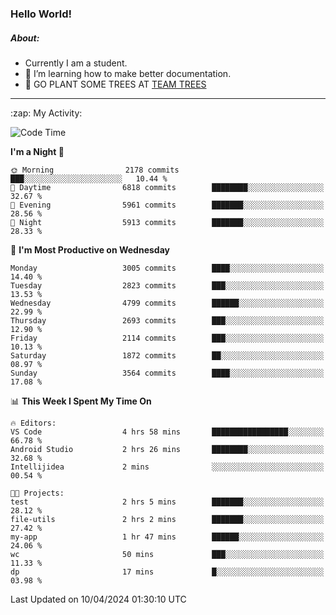 ### Hello World!

##### About:
- Currently I am a student.
- 🌱 I’m learning how to make better documentation.
- 🌱 GO PLANT SOME TREES AT [TEAM TREES](https://teamtrees.org/)

---
  <summary>:zap: My Activity:</summary>
  
<!--START_SECTION:waka-->
![Code Time](http://img.shields.io/badge/Code%20Time-1%2C313%20hrs%2012%20mins-blue)

**I'm a Night 🦉** 

```text
🌞 Morning                2178 commits        ███░░░░░░░░░░░░░░░░░░░░░░   10.44 % 
🌆 Daytime                6818 commits        ████████░░░░░░░░░░░░░░░░░   32.67 % 
🌃 Evening                5961 commits        ███████░░░░░░░░░░░░░░░░░░   28.56 % 
🌙 Night                  5913 commits        ███████░░░░░░░░░░░░░░░░░░   28.33 % 
```
📅 **I'm Most Productive on Wednesday** 

```text
Monday                   3005 commits        ████░░░░░░░░░░░░░░░░░░░░░   14.40 % 
Tuesday                  2823 commits        ███░░░░░░░░░░░░░░░░░░░░░░   13.53 % 
Wednesday                4799 commits        ██████░░░░░░░░░░░░░░░░░░░   22.99 % 
Thursday                 2693 commits        ███░░░░░░░░░░░░░░░░░░░░░░   12.90 % 
Friday                   2114 commits        ███░░░░░░░░░░░░░░░░░░░░░░   10.13 % 
Saturday                 1872 commits        ██░░░░░░░░░░░░░░░░░░░░░░░   08.97 % 
Sunday                   3564 commits        ████░░░░░░░░░░░░░░░░░░░░░   17.08 % 
```


📊 **This Week I Spent My Time On** 

```text
🔥 Editors: 
VS Code                  4 hrs 58 mins       █████████████████░░░░░░░░   66.78 % 
Android Studio           2 hrs 26 mins       ████████░░░░░░░░░░░░░░░░░   32.68 % 
Intellijidea             2 mins              ░░░░░░░░░░░░░░░░░░░░░░░░░   00.54 % 

🐱‍💻 Projects: 
test                     2 hrs 5 mins        ███████░░░░░░░░░░░░░░░░░░   28.12 % 
file-utils               2 hrs 2 mins        ███████░░░░░░░░░░░░░░░░░░   27.42 % 
my-app                   1 hr 47 mins        ██████░░░░░░░░░░░░░░░░░░░   24.06 % 
wc                       50 mins             ███░░░░░░░░░░░░░░░░░░░░░░   11.33 % 
dp                       17 mins             █░░░░░░░░░░░░░░░░░░░░░░░░   03.98 % 
```


 Last Updated on 10/04/2024 01:30:10 UTC
<!--END_SECTION:waka-->
